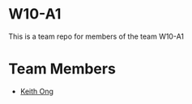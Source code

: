 # W10-A1
This is a team repo for members of the team W10-A1

# Team Members
* [Keith Ong](members/keithOng.md)